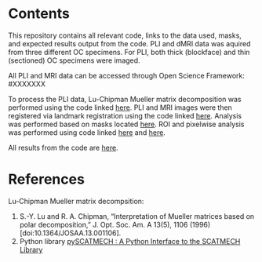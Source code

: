 # Contents
This repository contains all relevant code, links to the data used, masks, and expected results output from the code. PLI and dMRI data was aquired from three different OC specimens. For PLI, both thick (blockface) and thin (sectioned) OC specimens were imaged.

All PLI and MRI data can be accessed through Open Science Framework: #XXXXXXX

To process the PLI data, Lu-Chipman Mueller matrix decomposition was performed using the code linked [here](https://github.com/UAmsbil/PLI-MRI_OpticChiasm/blob/main/code/Bulk_polardecomp.py). PLI and MRI images were then registered via landmark registration using the code linked [here](https://github.com/UAmsbil/PLI-MRI_OpticChiasm/blob/main/code/registration_v3.mlx). Analysis was performed based on masks located [here](https://github.com/UAmsbil/PLI-MRI_OpticChiasm/tree/main/data/PLI/masks). ROI and pixelwise analysis was performed using code linked [here](https://github.com/UAmsbil/PLI-MRI_OpticChiasm/blob/main/code/histogram_across_samples.py) and [here](https://github.com/UAmsbil/PLI-MRI_OpticChiasm/blob/main/code/PLI_hist_across_samples.py).

All results from the code are [here](https://github.com/UAmsbil/PLI-MRI_OpticChiasm/tree/main/results).

# References
Lu-Chipman Mueller matrix decompsition:
1. S.-Y. Lu and R. A. Chipman, “Interpretation of Mueller matrices based on polar decomposition,” J. Opt. Soc. Am. A 13(5), 1106 (1996) [doi:10.1364/JOSAA.13.001106].
2. Python library [pySCATMECH : A Python Interface to the SCATMECH Library](https://pages.nist.gov/pySCATMECH/)
